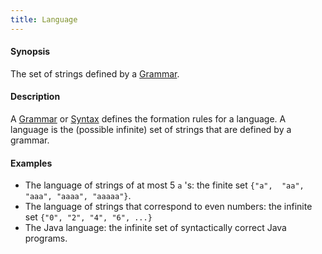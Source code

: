 ```yaml
---
title: Language
---
```


#### Synopsis

The set of strings defined by a [Grammar](../../Rascalopedia/Grammar).

#### Description

A [Grammar](../../Rascalopedia/Grammar) or [Syntax](../../Rascalopedia/Syntax) defines the formation rules for a language.
A language is the (possible infinite) set of strings that are defined by a grammar.

#### Examples

*  The language of strings of at most 5 `a` 's: the finite set `{"a",  "aa", "aaa", "aaaa", "aaaaa"}`.
*  The language of strings that correspond to even numbers: the infinite set `{"0", "2", "4", "6", ...}`
*  The Java language: the infinite set of syntactically correct Java programs.


